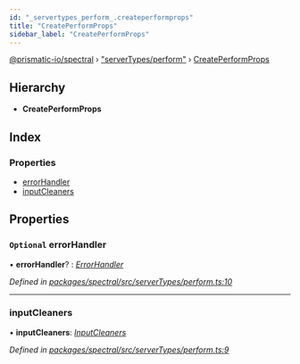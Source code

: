 ```yaml
---
id: "_servertypes_perform_.createperformprops"
title: "CreatePerformProps"
sidebar_label: "CreatePerformProps"
---
```


[@prismatic-io/spectral](../index.md) › ["serverTypes/perform"](../modules/_servertypes_perform_.md) › [CreatePerformProps](_servertypes_perform_.createperformprops.md)

## Hierarchy

* **CreatePerformProps**

## Index

### Properties

* [errorHandler](_servertypes_perform_.createperformprops.md#optional-errorhandler)
* [inputCleaners](_servertypes_perform_.createperformprops.md#inputcleaners)

## Properties

### `Optional` errorHandler

• **errorHandler**? : *[ErrorHandler](../modules/_types_componentdefinition_.md#errorhandler)*

*Defined in [packages/spectral/src/serverTypes/perform.ts:10](https://github.com/prismatic-io/spectral/blob/v8.1.0/packages/spectral/src/serverTypes/perform.ts#L10)*

___

###  inputCleaners

• **inputCleaners**: *[InputCleaners](../modules/_servertypes_perform_.md#inputcleaners)*

*Defined in [packages/spectral/src/serverTypes/perform.ts:9](https://github.com/prismatic-io/spectral/blob/v8.1.0/packages/spectral/src/serverTypes/perform.ts#L9)*
